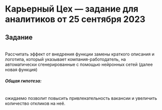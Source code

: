 # Карьерный Цех — задание для аналитиков от 25 сентября 2023

## Задание
<br>Рассчитать эффект от внедрения функции замены краткого описания  и логотипа, который указывает компания-работодатель, на автоматически сгенерированные с помощью нейронных сетей (далее новая функция)
##### Общая гипотеза:
<br>ожидаемо позволит повысить привлекательность вакансии и увеличить количество откликов на неё.
